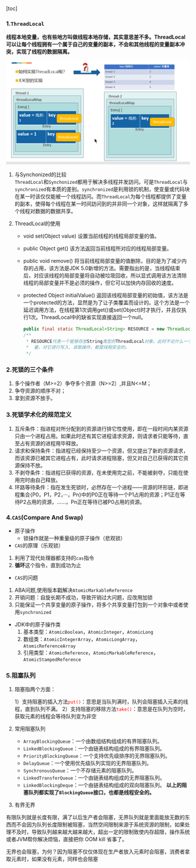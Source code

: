 [toc]

### 1.`ThreadLocal`

**线程本地变量，也有些地方叫做线程本地存储，其实意思差不多。ThreadLocal可以让每个线程拥有一个属于自己的变量的副本，不会和其他线程的变量副本冲突，实现了线程的数据隔离。**

![image-20210328234714795](.res/image/6.并发编程/image-20210328234714795.png)

1. 与Synchonized的比较  
   `ThreadLocal`和`Synchonized`都用于解决多线程并发訪问。可是`ThreadLocal`与`synchronized`有本质的差别。`synchronized`是利用锁的机制，使变量或代码块在某一时该仅仅能被一个线程訪问。而`ThreadLocal`为每个线程都提供了变量的副本，使得每个线程在某一时间訪问到的并非同一个对象，这样就隔离了多个线程对数据的数据共享。

2. ThreadLocal的使用  

   - void set(Object value) 
     设置当前线程的线程局部变量的值。

   - public Object get() 
     该方法返回当前线程所对应的线程局部变量。

   - public void remove() 
     将当前线程局部变量的值删除，目的是为了减少内存的占用，该方法是JDK 5.0新增的方法。需要指出的是，当线程结束后，对应该线程的局部变量将自动被垃圾回收，所以显式调用该方法清除线程的局部变量并不是必须的操作，但它可以加快内存回收的速度。

   - protected Object initialValue() 
     返回该线程局部变量的初始值，该方法是一个protected的方法，显然是为了让子类覆盖而设计的。这个方法是一个延迟调用方法，在线程第1次调用get()或set(Object)时才执行，并且仅执行1次。ThreadLocal中的缺省实现直接返回一个null。

     ```java
     public final static ThreadLocal<String> RESOURCE = new ThreadLocal<String>();  
     /**
      *	RESOURCE代表一个能够存放String类型的ThreadLocal对象。此时不论什么一个线程能够并发访问这个 
      *  量，对它进行写入、读取操作，都是线程安全的。
      */
     ```

     

     

### 2.死锁的三个条件

1. 多个操作者（M>=2）争夺多个资源（N>=2）,并且N<=M；
2. 争夺资源的顺序不对；
3. 拿到资源不放手。

### 3.死锁学术化的规范定义

1. 互斥条件：指进程对所分配到的资源进行排它性使用，即在一段时间内某资源只由一个进程占用。如果此时还有其它进程请求资源，则请求者只能等待，直至占有资源的进程用毕释放。  
2. 请求和保持条件：指进程已经保持至少一个资源，但又提出了新的资源请求，而该资源已被其它进程占有，此时请求进程阻塞，但又对自己已获得的其它资源保持不放。  
3. 不剥夺条件：指进程已获得的资源，在未使用完之前，不能被剥夺，只能在使用完时由自己释放。  
4. 环路等待条件：指在发生死锁时，必然存在一个进程——资源的环形链，即进程集合{P0，P1，P2，···，Pn}中的P0正在等待一个P1占用的资源；P1正在等待P2占用的资源，……，Pn正在等待已被P0占用的资源。

### 4.`CAS`(Compare And Swap)

- 原子操作
  - 锁操作就是一种重量级的原子操作（悲观锁）
- `CAS`的原理（乐观锁）

1. 利用了现代处理器都支持的`cas`指令
2. **循环**这个指令，直到成功为止

- `CAS`的问题

1. ABA问题,使用版本戳解决`AtomicMarkableReference`
2. 开销问题：自旋长期不成功，导致开销过大问题，应改用加锁
3. 只能保证一个共享变量的原子操作，将多个共享变量打包到一个对象中或者使用`synchronized`

- JDK中的原子操作类
  1. 基本类型：`AtomicBoolean`，`AtomicInteger`，`AtomicLong`
  2. 数组类：`AtomicIntegerArray`，`AtomicLongArray`，`AtomicReferenceArray`
  3. 引用类型：`AtomicReference`，`AtomicMarkableReference`，`AtomicStampedReference`

### 5.阻塞队列

1. 阻塞指两个方面：  

   1）支持阻塞的插入方法<span style='color:red'>`put()`</span>：意思是当队列满时，队列会阻塞插入元素的线程，直到队列不满。
   2）支持阻塞的移除方法<span style='color:red'>`take()`</span>：意思是在队列为空时，获取元素的线程会等待队列变为非空

2. 常用阻塞队列  

   - `ArrayBlockingQueue`：一个由数组结构组成的有界阻塞队列。
   - `LinkedBlockingQueue`：一个由链表结构组成的有界阻塞队列。
   - `PriorityBlockingQueue`：一个支持优先级排序的无界阻塞队列。
   - `DelayQueue`：一个使用优先级队列实现的无界阻塞队列。
   - `SynchronousQueue`：一个不存储元素的阻塞队列。
   - `LinkedTransferQueue`：一个由链表结构组成的无界阻塞队列。
   - `LinkedBlockingDeque`：一个由链表结构组成的双向阻塞队列。
     **以上的阻塞队列都实现了`BlockingQueue`接口，也都是线程安全的。**
3. 有界无界

  ​		有限队列就是长度有限，满了以后生产者会阻塞，无界队列就是里面能放无数的东西而不会因为队列长度限制被阻塞，当然空间限制来源于系统资源的限制，如果处理不及时，导致队列越来越大越来越大，超出一定的限制致使内存超限，操作系统或者JVM帮你解决烦恼，直接把你 OOM kill 省事了。

  ​		无界也会阻塞，为何？因为阻塞不仅仅体现在生产者放入元素时会阻塞，消费者拿取元素时，如果没有元素，同样也会阻塞